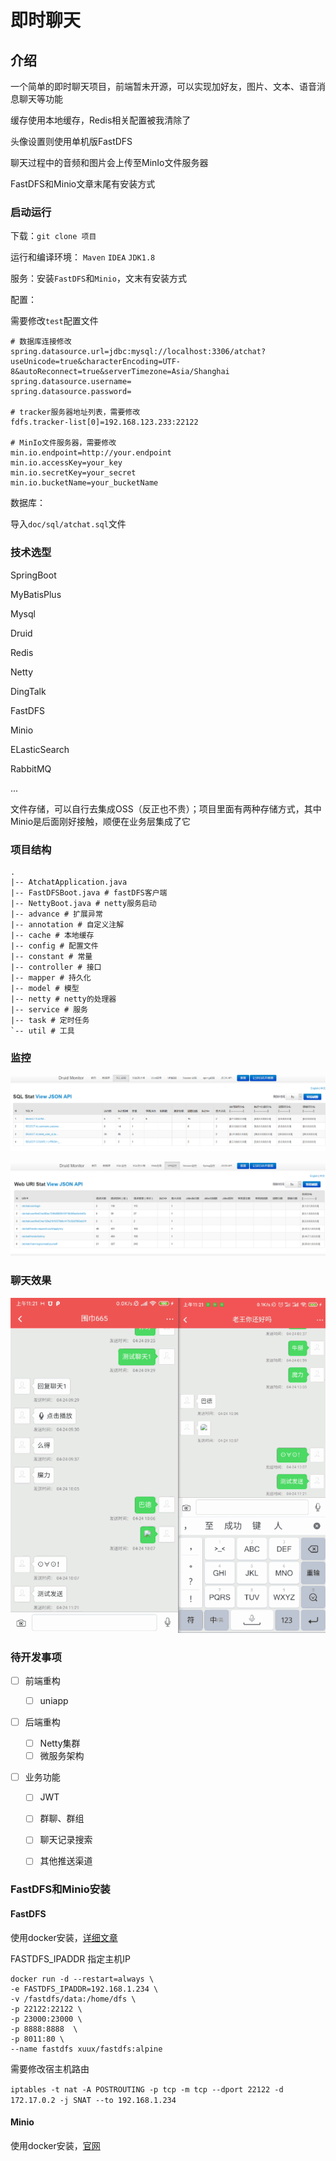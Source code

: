 # 即时聊天

## 介绍

一个简单的即时聊天项目，前端暂未开源，可以实现加好友，图片、文本、语音消息聊天等功能

缓存使用本地缓存，Redis相关配置被我清除了

头像设置则使用单机版FastDFS

聊天过程中的音频和图片会上传至MinIo文件服务器

FastDFS和Minio文章末尾有安装方式



### 启动运行

下载：`git clone 项目`

运行和编译环境： `Maven` `IDEA` `JDK1.8`

服务：安装`FastDFS`和`Minio`，文末有安装方式

配置：

需要修改`test`配置文件

```properties
# 数据库连接修改
spring.datasource.url=jdbc:mysql://localhost:3306/atchat?useUnicode=true&characterEncoding=UTF-8&autoReconnect=true&serverTimezone=Asia/Shanghai
spring.datasource.username=
spring.datasource.password=

# tracker服务器地址列表，需要修改
fdfs.tracker-list[0]=192.168.123.233:22122

# MinIo文件服务器，需要修改
min.io.endpoint=http://your.endpoint
min.io.accessKey=your_key
min.io.secretKey=your_secret
min.io.bucketName=your_bucketName
```

数据库：

导入`doc/sql/atchat.sql`文件



### 技术选型

SpringBoot

MyBatisPlus

Mysql

Druid

Redis

Netty

DingTalk

FastDFS

Minio

ELasticSearch

RabbitMQ

...

文件存储，可以自行去集成OSS（反正也不贵）；项目里面有两种存储方式，其中Minio是后面刚好接触，顺便在业务层集成了它



### 项目结构

```shell
.
|-- AtchatApplication.java
|-- FastDFSBoot.java # fastDFS客户端
|-- NettyBoot.java # netty服务启动
|-- advance # 扩展异常
|-- annotation # 自定义注解
|-- cache # 本地缓存
|-- config # 配置文件
|-- constant # 常量
|-- controller # 接口
|-- mapper # 持久化
|-- model # 模型
|-- netty # netty的处理器
|-- service # 服务
|-- task # 定时任务
`-- util # 工具

```



### 监控

![image-20210424111449181](image.assets/image-20210424111449181.png)

![image-20210424092713857](image.assets/image-20210424092713857.png)



### 聊天效果

![chat2](image.assets/chat2.gif)



### 待开发事项

- [ ] 前端重构
  
  - [ ] uniapp
- [ ] 后端重构
  - [ ] Netty集群
  - [ ] 微服务架构

- [ ] 业务功能

  - [ ] JWT

  - [ ] 群聊、群组

  - [ ] 聊天记录搜索

  - [ ] 其他推送渠道

    

### FastDFS和Minio安装

#### FastDFS

使用docker安装，[详细文章](https://hub.docker.com/repository/docker/xuux/fastdfs)

FASTDFS_IPADDR 指定主机IP

```shell
docker run -d --restart=always \
-e FASTDFS_IPADDR=192.168.1.234 \
-v /fastdfs/data:/home/dfs \
-p 22122:22122 \
-p 23000:23000 \
-p 8888:8888  \
-p 8011:80 \
--name fastdfs xuux/fastdfs:alpine
```

需要修改宿主机路由

`iptables -t nat -A POSTROUTING -p tcp -m tcp --dport 22122 -d 172.17.0.2 -j SNAT --to 192.168.1.234`

#### Minio

使用docker安装，[官网](https://docs.min.io/docs/minio-docker-quickstart-guide.html)